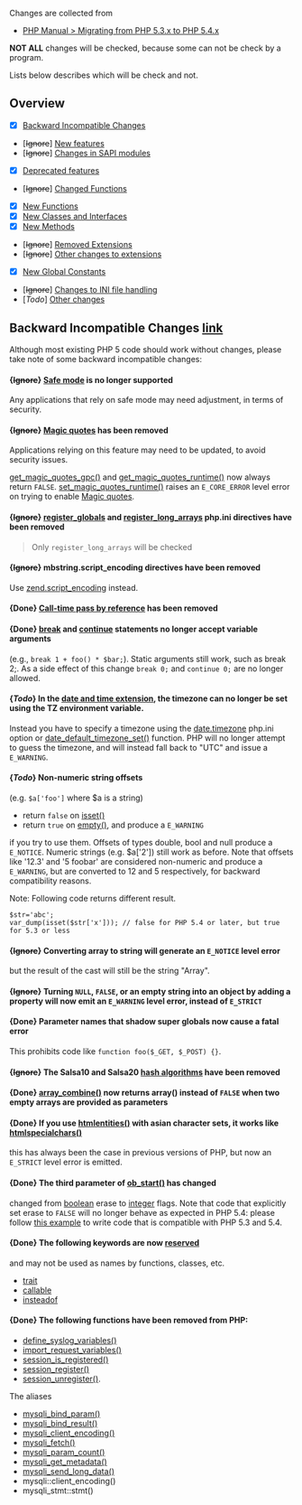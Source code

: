 Changes are collected from
- [PHP Manual > Migrating from PHP 5.3.x to PHP 5.4.x](http://php.net/manual/en/migration54.php)

**NOT ALL** changes will be checked, because some can not be check by a program.

Lists below describes which will be check and not.

## Overview
- [x] [Backward Incompatible Changes](http://php.net/manual/en/migration54.incompatible.php)
- [~~Ignore~~] [New features](http://php.net/manual/en/migration54.new-features.php)
- [~~Ignore~~] [Changes in SAPI modules](http://php.net/manual/en/migration54.sapi.php)
- [x] [Deprecated features](http://php.net/manual/en/migration54.deprecated.php)
- [~~Ignore~~] [Changed Functions](http://php.net/manual/en/migration54.parameters.php)
- [x] [New Functions](http://php.net/manual/en/migration54.functions.php)
- [x] [New Classes and Interfaces](http://php.net/manual/en/migration54.classes.php)
- [x] [New Methods](http://php.net/manual/en/migration54.methods.php)
- [~~Ignore~~] [Removed Extensions](http://php.net/manual/en/migration54.removed-extensions.php)
- [~~Ignore~~] [Other changes to extensions](http://php.net/manual/en/migration54.extensions-other.php)
- [x] [New Global Constants](http://php.net/manual/en/migration54.global-constants.php)
- [~~Ignore~~] [Changes to INI file handling](http://php.net/manual/en/migration54.ini.php)
- [*Todo*] [Other changes](http://php.net/manual/en/migration54.other.php)

## Backward Incompatible Changes [link](http://php.net/manual/en/migration53.incompatible.php)

Although most existing PHP 5 code should work without changes, please take
note of some backward incompatible changes:

#### {~~Ignore~~} [Safe mode](http://php.net/manual/en/features.safe-mode.php) is no longer supported

Any applications that rely on safe mode may need adjustment, in terms of
security.

#### {~~Ignore~~} [Magic quotes](http://php.net/manual/en/security.magicquotes.php) has been removed

Applications relying on this feature may need to be updated, to avoid security
issues.

[get_magic_quotes_gpc()](http://php.net/manual/en/function.get-magic-quotes-gpc.php)
and
[get_magic_quotes_runtime()](http://php.net/manual/en/function.get-magic-quotes-runtime.php)
now always return `FALSE`.
[set_magic_quotes_runtime()](http://php.net/manual/en/function.set-magic-quotes-runtime.php)
raises an `E_CORE_ERROR` level error on trying to enable
[Magic quotes](http://php.net/manual/en/security.magicquotes.php).

#### {~~Ignore~~} [register_globals](http://php.net/manual/en/ini.core.php#ini.register-globals) and [register_long_arrays](http://php.net/manual/en/ini.core.php#ini.register-long-arrays) php.ini directives have been removed
> Only `register_long_arrays` will be checked

#### {~~Ignore~~} mbstring.script_encoding directives have been removed

Use [zend.script_encoding](http://php.net/manual/en/ini.core.php#ini.zend.script-encoding) instead.

#### {**Done**} [Call-time pass by reference](http://php.net/manual/en/language.references.pass.php) has been removed

#### {**Done**} [break](http://php.net/manual/en/control-structures.break.php) and [continue](http://php.net/manual/en/control-structures.continue.php) statements no longer accept variable arguments

(e.g., `break 1 + foo() * $bar;`).  Static arguments still work, such as break
2;. As a side effect of this change `break 0;` and `continue 0;` are no longer
allowed.

#### {*Todo*} In the [date and time extension](http://php.net/manual/en/book.datetime.php), the timezone can no longer be set using the TZ environment variable.

Instead you have to specify a timezone using the
[date.timezone](http://php.net/manual/en/datetime.configuration.php#ini.date.timezone)
php.ini option or
[date_default_timezone_set()](http://php.net/manual/en/function.date-default-timezone-set.php)
function. PHP will no longer attempt to guess the timezone, and will instead
fall back to "UTC" and issue a `E_WARNING`.

#### {*Todo*} Non-numeric string offsets

(e.g. `$a['foo']` where $a is a string)

- return `false` on [isset()](http://php.net/manual/en/function.isset.php)
- return `true` on [empty()](http://php.net/manual/en/function.empty.php), and produce a `E_WARNING`

if you try to use them. Offsets of types double, bool and null produce a
`E_NOTICE`. Numeric strings (e.g. $a['2']) still work as before. Note that
offsets like '12.3' and '5 foobar' are considered non-numeric and produce a
`E_WARNING`, but are converted to 12 and 5 respectively, for backward
compatibility reasons.

Note: Following code returns different result.
```
$str='abc';
var_dump(isset($str['x'])); // false for PHP 5.4 or later, but true for 5.3 or less
```

#### {~~Ignore~~} Converting array to string will generate an `E_NOTICE` level error

but the result of the cast will still be the string "Array".

#### {~~Ignore~~} Turning `NULL`, `FALSE`, or an empty string into an object by adding a property will now emit an `E_WARNING` level error, instead of `E_STRICT`

#### {**Done**} Parameter names that shadow super globals now cause a fatal error

This prohibits code like `function foo($_GET, $_POST) {}`.

#### {~~Ignore~~} The Salsa10 and Salsa20 [hash algorithms](http://php.net/manual/en/book.hash.php) have been removed

#### {**Done**} [array_combine()](http://php.net/manual/en/function.array-combine.php) now returns array() instead of `FALSE` when two empty arrays are provided as parameters

#### {**Done**} If you use [htmlentities()](http://php.net/manual/en/function.htmlentities.php) with asian character sets, it works like [htmlspecialchars()](http://php.net/manual/en/function.htmlspecialchars.php)

this has always been the case in previous versions of PHP, but now an
`E_STRICT` level error is emitted.

#### {**Done**} The third parameter of [ob_start()](http://php.net/manual/en/function.ob-start.php) has changed

changed from [boolean](http://php.net/manual/en/language.types.boolean.php)
erase to [integer](http://php.net/manual/en/language.types.integer.php) flags.
Note that code that explicitly set erase to `FALSE` will no longer behave as
expected in PHP 5.4: please follow [this
example](http://php.net/manual/en/function.ob-start.php#function.ob-start.flags-bc)
to write code that is compatible with PHP 5.3 and 5.4.

#### {**Done**} The following keywords are now [reserved](http://php.net/manual/en/reserved.php)

and may not be used as names by functions, classes, etc.

- [trait](http://php.net/manual/en/language.oop5.traits.php)
- [callable](http://php.net/manual/en/language.types.callable.php)
- [insteadof](http://php.net/manual/en/language.oop5.traits.php)

#### {**Done**} The following functions have been removed from PHP:

- [define_syslog_variables()](http://php.net/manual/en/function.define-syslog-variables.php)
- [import_request_variables()](http://php.net/manual/en/function.import-request-variables.php)
- [session_is_registered()](http://php.net/manual/en/function.session-is-registered.php)
- [session_register()](http://php.net/manual/en/function.session-register.php)
- [session_unregister()](http://php.net/manual/en/function.session-unregister.php).

The aliases
- [mysqli_bind_param()](http://php.net/manual/en/function.mysqli-bind-param.php)
- [mysqli_bind_result()](http://php.net/manual/en/function.mysqli-bind-result.php)
- [mysqli_client_encoding()](http://php.net/manual/en/function.mysqli-client-encoding.php)
- [mysqli_fetch()](http://php.net/manual/en/function.mysqli-fetch.php)
- [mysqli_param_count()](http://php.net/manual/en/function.mysqli-param-count.php)
- [mysqli_get_metadata()](http://php.net/manual/en/function.mysqli-get-metadata.php)
- [mysqli_send_long_data()](http://php.net/manual/en/function.mysqli-send-long-data.php)
- mysqli::client_encoding()
- mysqli_stmt::stmt()
